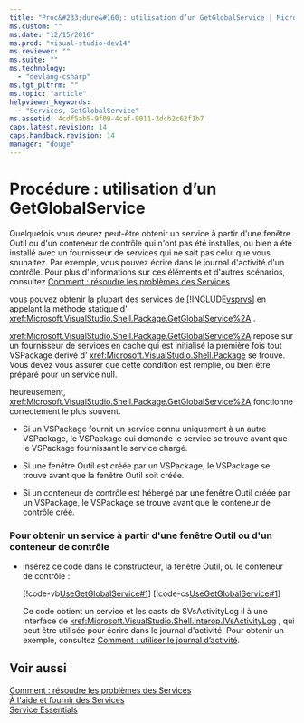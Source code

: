 ```yaml
---
title: "Proc&#233;dure&#160;: utilisation d’un GetGlobalService | Microsoft Docs"
ms.custom: ""
ms.date: "12/15/2016"
ms.prod: "visual-studio-dev14"
ms.reviewer: ""
ms.suite: ""
ms.technology: 
  - "devlang-csharp"
ms.tgt_pltfrm: ""
ms.topic: "article"
helpviewer_keywords: 
  - "Services, GetGlobalService"
ms.assetid: 4cdf5ab5-9f09-4caf-9011-2dcb2c62f1b7
caps.latest.revision: 14
caps.handback.revision: 14
manager: "douge"
---
```

# Proc&#233;dure&#160;: utilisation d’un GetGlobalService
Quelquefois vous devrez peut\-être obtenir un service à partir d'une fenêtre Outil ou d'un conteneur de contrôle qui n'ont pas été installés, ou bien a été installé avec un fournisseur de services qui ne sait pas celui que vous souhaitez.  Par exemple, vous pouvez écrire dans le journal d'activité d'un contrôle.  Pour plus d'informations sur ces éléments et d'autres scénarios, consultez [Comment : résoudre les problèmes des Services](../extensibility/how-to-troubleshoot-services.md).  
  
 vous pouvez obtenir la plupart des services de [!INCLUDE[vsprvs](../code-quality/includes/vsprvs_md.md)] en appelant la méthode statique d' <xref:Microsoft.VisualStudio.Shell.Package.GetGlobalService%2A> .  
  
 <xref:Microsoft.VisualStudio.Shell.Package.GetGlobalService%2A> repose sur un fournisseur de services en cache qui est initialisé la première fois tout VSPackage dérivé d' <xref:Microsoft.VisualStudio.Shell.Package> se trouve.  Vous devez vous assurer que cette condition est remplie, ou bien être préparé pour un service null.  
  
 heureusement, <xref:Microsoft.VisualStudio.Shell.Package.GetGlobalService%2A> fonctionne correctement le plus souvent.  
  
-   Si un VSPackage fournit un service connu uniquement à un autre VSPackage, le VSPackage qui demande le service se trouve avant que le VSPackage fournissant le service chargé.  
  
-   Si une fenêtre Outil est créée par un VSPackage, le VSPackage se trouve avant que la fenêtre Outil soit créée.  
  
-   Si un conteneur de contrôle est hébergé par une fenêtre Outil créée par un VSPackage, le VSPackage se trouve avant que le conteneur de contrôle créé.  
  
### Pour obtenir un service à partir d'une fenêtre Outil ou d'un conteneur de contrôle  
  
-   insérez ce code dans le constructeur, la fenêtre Outil, ou le conteneur de contrôle :  
  
     [!code-vb[UseGetGlobalService#1](../misc/codesnippet/VisualBasic/how-to-use-getglobalservice_1.vb)]
     [!code-cs[UseGetGlobalService#1](../misc/codesnippet/CSharp/how-to-use-getglobalservice_1.cs)]  
  
     Ce code obtient un service et les casts de SVsActivityLog il à une interface de <xref:Microsoft.VisualStudio.Shell.Interop.IVsActivityLog> , qui peut être utilisée pour écrire dans le journal d'activité.  Pour obtenir un exemple, consultez [Comment : utiliser le journal d’activité](../extensibility/how-to-use-the-activity-log.md).  
  
## Voir aussi  
 [Comment : résoudre les problèmes des Services](../extensibility/how-to-troubleshoot-services.md)   
 [À l'aide et fournir des Services](../extensibility/using-and-providing-services.md)   
 [Service Essentials](../extensibility/internals/service-essentials.md)